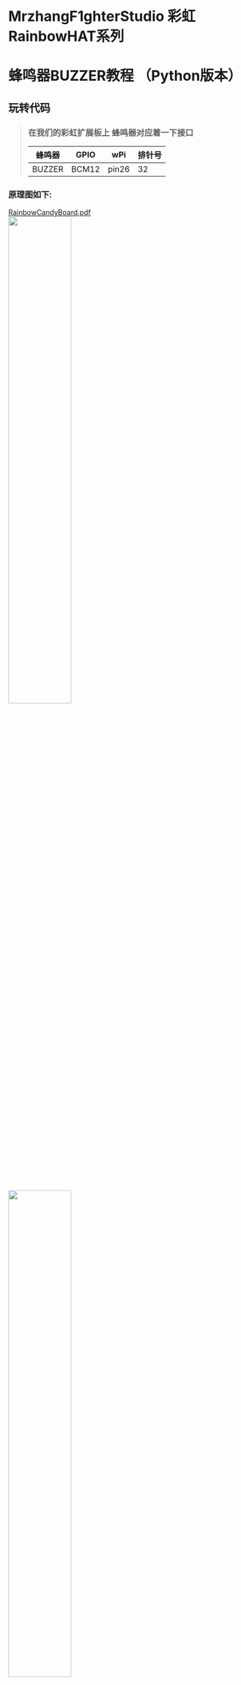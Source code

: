 # MrzhangF1ghterStudio 彩虹RainbowHAT系列
# 蜂鸣器BUZZER教程 （Python版本）

## 玩转代码
> ### 在我们的彩虹扩展板上 蜂鸣器对应着一下接口<br>
> 蜂鸣器| GPIO | wPi |排针号|
> |----|-----|-----|-----|
> |BUZZER|BCM12|pin26|32|   

### 原理图如下:
[RainbowCandyBoard.pdf](https://github.com/MrzhangF1ghter/RainbowCandyBoard/blob/master/schematic/RainbowCandyBoard.pdf)<br>
<img src="https://github.com/MrzhangF1ghter/RainbowCandyBoard/blob/master/led/schematic/LED.png" width=50% height=50%/><br>
<img src="https://github.com/MrzhangF1ghter/RainbowCandyBoard/blob/master/led/schematic/led_pin.png" width=50% height=50%/><br>
> 我们采用的是跳帽来连接IO口，你可以在彩虹板上看到有一排彩虹色的跳帽，找到LED1、LED2、LED3、LED4，那就是与IO连接的端口，具体端口号请看原理图。
> 当我们想接自己io的时候，可以将跳帽拔开，那么板上的外设就和io口断开了，然后插上你想接的外设即可。

> Python版本中，我们将led看做一个模块，当我们要使用led的时候导入这个模块使用。`led.py`就是我们的模块，`led_test.py`就是我们的测试程序
> 首先先用gedit、puma、vim等文本编辑工具打开该文件夹下的`led.py`,如下，我们可以看看注释进行理解。

### ds18b20.py 
```Python
#!/usr/bin/python
# -*- coding:utf-8 -*-
import os
import glob
import time

os.system('modprobe w1-gpio')
os.system('modprobe w1-therm')

base_dir = '/sys/bus/w1/devices/'
device_folder = glob.glob(base_dir + '28*')[0]
device_file = device_folder + '/w1_slave'
def read_rom():
	name_file=device_folder+'/name'
	f = open(name_file,'r')
	return f.readline()

def read_temp_raw():
	f = open(device_file, 'r')
	lines = f.readlines()
	f.close()
	return lines

def read_temp():
	lines = read_temp_raw()
	while lines[0].strip()[-3:] != 'YES':
		time.sleep(0.2)
		lines = read_temp_raw()
	equals_pos = lines[1].find('t=')
	if equals_pos != -1:
		temp_string = lines[1][equals_pos+2:]
		temp_c = float(temp_string) / 1000.0
		temp_f = temp_c * 9.0 / 5.0 + 32.0
		return temp_c, temp_f

print(' rom: '+ read_rom())
while True:
	print(' C=%3.3f  F=%3.3f'% read_temp())
	time.sleep(1)
```
## 4.玩
> 当我们修改了Python版本代码后想运行时，保存后即可运行<br>
> 执行验证
> `python 程序名`
>例:`python ds18b20.py`
>按了回车后，终端将会循环打印当前温度<br>
